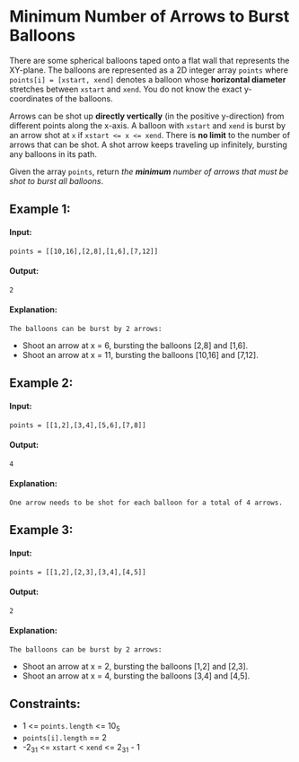 # Minimum Number of Arrows to Burst Balloons

There are some spherical balloons taped onto a flat wall that represents the XY-plane. The balloons are represented as a 2D integer array `points` where `points[i] = [xstart, xend]` denotes a balloon whose **horizontal diameter** stretches between `xstart` and `xend`. You do not know the exact y-coordinates of the balloons.

Arrows can be shot up **directly vertically** (in the positive y-direction) from different points along the x-axis. A balloon with `xstart` and `xend` is burst by an arrow shot at `x` if `xstart <= x <= xend`. There is **no limit** to the number of arrows that can be shot. A shot arrow keeps traveling up infinitely, bursting any balloons in its path.

Given the array `points`, return *the **minimum** number of arrows that must be shot to burst all balloons*.

 

## Example 1:

#### Input: 

`points = [[10,16],[2,8],[1,6],[7,12]]`

#### Output: 

`2`

#### Explanation: 

`The balloons can be burst by 2 arrows:`
- Shoot an arrow at x = 6, bursting the balloons [2,8] and [1,6].
- Shoot an arrow at x = 11, bursting the balloons [10,16] and [7,12].



## Example 2:

#### Input: 

`points = [[1,2],[3,4],[5,6],[7,8]]`

#### Output: 

`4`

#### Explanation: 

`One arrow needs to be shot for each balloon for a total of 4 arrows.`



## Example 3:

#### Input: 

`points = [[1,2],[2,3],[3,4],[4,5]]`

#### Output: 

`2`

#### Explanation: 

`The balloons can be burst by 2 arrows:`
- Shoot an arrow at x = 2, bursting the balloons [1,2] and [2,3].
- Shoot an arrow at x = 4, bursting the balloons [3,4] and [4,5].
 

## Constraints:
- 1 <= `points.length` <= 10<sub>5</sub>
- `points[i].length` == 2
- -2<sub>31</sub> <= `xstart` < `xend` <= 2<sub>31</sub> - 1

